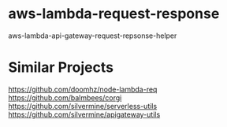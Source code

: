 # aws-lambda-request-response
aws-lambda-api-gateway-request-repsonse-helper

# Similar Projects
https://github.com/doomhz/node-lambda-req
https://github.com/balmbees/corgi
https://github.com/silvermine/serverless-utils
https://github.com/silvermine/apigateway-utils
